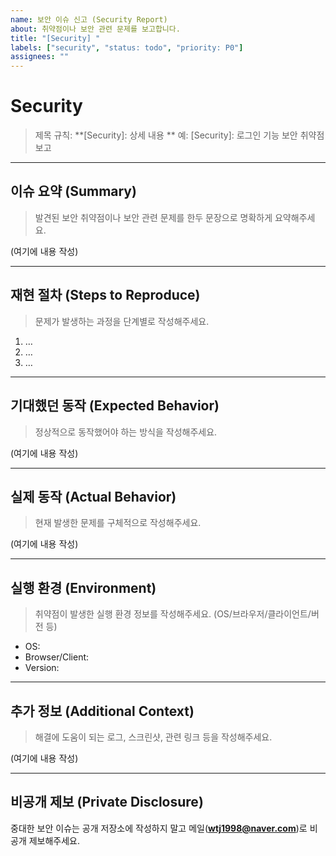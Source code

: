 ```yaml
---
name: 보안 이슈 신고 (Security Report)
about: 취약점이나 보안 관련 문제를 보고합니다.
title: "[Security] "
labels: ["security", "status: todo", "priority: P0"]
assignees: ""
---
```


# Security
> 제목 규칙: **[Security]: 상세 내용 ** 예: [Security]: 로그인 기능 보안 취약점 보고

---

## 이슈 요약 (Summary)
> 발견된 보안 취약점이나 보안 관련 문제를 한두 문장으로 명확하게 요약해주세요.

(여기에 내용 작성)

---

## 재현 절차 (Steps to Reproduce)
> 문제가 발생하는 과정을 단계별로 작성해주세요.
1. …
2. …
3. …

---

## 기대했던 동작 (Expected Behavior)
> 정상적으로 동작했어야 하는 방식을 작성해주세요.

(여기에 내용 작성)

---

## 실제 동작 (Actual Behavior)
> 현재 발생한 문제를 구체적으로 작성해주세요.

(여기에 내용 작성)

---

## 실행 환경 (Environment)
> 취약점이 발생한 실행 환경 정보를 작성해주세요. (OS/브라우저/클라이언트/버전 등)
- OS:
- Browser/Client:
- Version:

---

## 추가 정보 (Additional Context)
> 해결에 도움이 되는 로그, 스크린샷, 관련 링크 등을 작성해주세요.

(여기에 내용 작성)

---

## 비공개 제보 (Private Disclosure)
중대한 보안 이슈는 공개 저장소에 작성하지 말고 메일(**wtj1998@naver.com**)로 비공개 제보해주세요.
